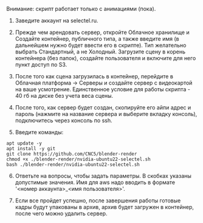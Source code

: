 Внимание: скрипт работает только с анимациями (пока).

1. Заведите аккаунт на selectel.ru.

2. Прежде чем арендовать сервер, откройте Облачное хранилище и Создайте контейнер, публичного типа, а также введите имя (в дальнейшем нужно будет ввести его в скрипте). Тип желательно выбрать Стандартный, а не Холодный. Загрузите сцену в корень контейнера (без папок), создайте пользователя и включите для него пункт доступ по S3.

3. После того как сцена загрузилась в контейнер, перейдите в Облачная платформа -> Серверы и создайте сервер с видеокартой на ваше усмотрение. Единственное условие для работы скрипта - 40 гб на диске без учета веса сцены.

4. После того, как сервер будет создан, скопируйте его айпи адрес и пароль (нажмите на название сервера и выберите вкладку консоль), подключитесь через консоль по ssh.

5. Введите команды:

`apt update -y`<br />
`apt install -y git`<br />
`git clone https://github.com/CNC5/blender-render`<br />
`chmod +x ./blender-render/nvidia-ubuntu22-selectel.sh`<br />
`bash ./blender-render/nvidia-ubuntu22-selectel.sh`<br />

6. Ответьте на вопросы, чтобы задать параметры. В скобках указаны допустимые значения. Имя для aws надо вводить в формате '<номер аккаунта>_<имя пользователя>'.

7. Если все пройдет успешно, после завершения работы готовые кадры будут упакованы в архив, архив будет загружен в контейнер, после чего можно удалить сервер.
